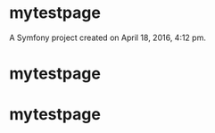 mytestpage
==========

A Symfony project created on April 18, 2016, 4:12 pm.
# mytestpage
# mytestpage
